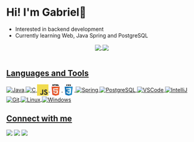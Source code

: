 # Hi! I'm Gabriel👋

<ul>
<li>Interested in backend development</li>  
<li>Currently learning Web, Java Spring and PostgreSQL</li> 
</ul>  
<div align="center">
  <a href="https://github.com/AlessiPG">
  <img align="center" height="160em" src="https://github-readme-stats.vercel.app/api/top-langs/?username=alessipg&layout=compact&langs_count=7&theme=radical"/>
  <img align="center" height="160em" src="https://github-readme-stats.vercel.app/api?username=alessipg&show_icons=true&theme=radical&count_private=true"/>
</div>
<div style="display: inline_block"><br>
  
  ## Languages and Tools
  
  <img align="center" alt="Java" height="30" width="40" src="https://img.icons8.com/color/48/000000/java-coffee-cup-logo--v1.png"/>
  <img align="center" alt="C" height="30" width="40" src="https://icongr.am/devicon/c-original.svg?size=128&color=currentColor">
  <img align="center" alt="JavaScript" height="30" width="30" src="https://raw.githubusercontent.com/github/explore/80688e429a7d4ef2fca1e82350fe8e3517d3494d/topics/javascript/javascript.png"/>
  <img align="center" alt="HTML5" height="30" width="30" src="https://raw.githubusercontent.com/github/explore/80688e429a7d4ef2fca1e82350fe8e3517d3494d/topics/html/html.png" />
  <img align="center" alt="CSS3" height="30" width="30" src="https://raw.githubusercontent.com/github/explore/80688e429a7d4ef2fca1e82350fe8e3517d3494d/topics/css/css.png" />
  <img align="center" alt="Spring" height="30" width="30" src="https://img.icons8.com/?size=100&id=90519&format=png&color=000000"/>
  <img align="center" alt="PostgreSQL" height="30" width="40" src="https://icongr.am/devicon/postgresql-original.svg?size=128&color=currentColor"/>
  <img align="center" alt="VSCode" height="30" width="30" src="https://img.icons8.com/?size=100&id=9OGIyU8hrxW5&format=png&color=000000"/>
  <img align="center" alt="IntelliJ" height="30" width="30" src="https://img.icons8.com/?size=100&id=w1Gq29w4RQWL&format=png&color=000000"/>
  <img align="center" alt="Git" height="30" width="30" src="https://img.icons8.com/?size=100&id=20906&format=png&color=000000"/>
  <img align="center" alt="Linux" height="30" width="30" src="https://img.icons8.com/?size=100&id=17842&format=png&color=000000"/>
  <img align="center" alt="Windows" height="30" width="30" src="https://img.icons8.com/?size=100&id=TuXN3JNUBGOT&format=png&color=000000"/>
  
  
</div>

## Connect with me

<div> 
<a href = "https://www.linkedin.com/in/gabriel-alessi-posonski-67ab2a261/"><img src="https://img.shields.io/badge/Linkedin-0078D4?style=for-the-badge&logo=linkedin&logoColor=white"></a>
<a href="https://www.instagram.com/gb.alessi" target="_blank"><img src="https://img.shields.io/badge/-Instagram-%23E4405F?style=for-the-badge&logo=instagram&logoColor=white" target="_blank"></a>
<a href = "mailto:gabriel.alessip@gmail.com"><img src="https://img.shields.io/badge/Gmail-D14836?style=for-the-badge&logo=gmail&logoColor=white" target="_blank"></a>
 
</div>
